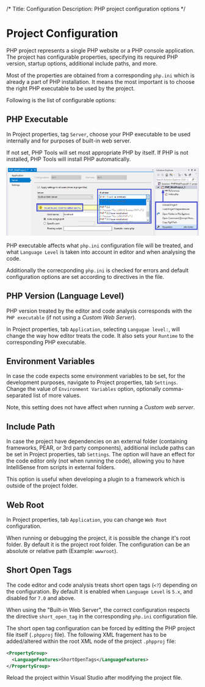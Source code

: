 /*
Title: Configuration
Description: PHP project configuration options
*/

# Project Configuration

PHP project represents a single PHP website or a PHP console application. The project has configurable properties, specifying its required PHP version, startup options, additional include paths, and more.

Most of the properties are obtained from a corresponding `php.ini` which is already a part of PHP installation. It means the most important is to choose the right PHP executable to be used by the project.

Following is the list of configurable options:

## PHP Executable

In Project properties, tag `Server`, choose your PHP executable to be used internally and for purposes of built-in web server.

If not set, PHP Tools will set most appropriate PHP by itself. If PHP is not installed, PHP Tools will install PHP automatically.

![project PHP executable](../installation/imgs/phpproject-properties-server.png)

PHP executable affects what `php.ini` configuration file will be treated, and what `Language Level` is taken into account in editor and when analysing the code.

Additionally the correcponding `php.ini` is checked for errors and default configuration options are set according to directives in the file.

## PHP Version (Language Level)

PHP version treated by the editor and code analysis corresponds with the `PHP executable` (if not using a *Custom Web Server*).

In Project properties, tab `Application`, selecting `Langugae level:`, will change the way how editor treats the code. It also sets your `Runtime` to the corresponding PHP executable.

## Environment Variables

In case the code expects some environment variables to be set, for the development purposes, navigate to Project properties, tab `Settings`. Change the value of `Environment Variables` option, optionally comma-separated list of more values.

Note, this setting does not have affect when running a *Custom web server*.

## Include Path

In case the project have dependencies on an external folder (containing frameworks, PEAR, or 3rd party components), additional include paths can be set in Project properties, tab `Settings`. The option will have an effect for the code editor only (not when running the code), allowing you to have IntelliSense from scripts in external folders.

This option is useful when developing a plugin to a framework which is outside of the project folder.

## Web Root

In Project properties, tab `Application`, you can change `Web Root` configuration.

When running or debugging the project, it is possible the change it's root folder. By default it is the project root folder. The configuration can be an absolute or relative path (Example: `wwwroot`).

## Short Open Tags

The code editor and code analysis treats short open tags (`<?`) depending on the configuration. By default it is enabled when `Language Level` is `5.x`, and disabled for `7.0` and above.

When using the "Built-in Web Server", the correct configuration respects the directive `short_open_tag` in the corresponding `php.ini` configuration file.

The short open tag configuration can be forced by editting the PHP project file itself (`.phpproj` file). The following XML fragement has to be added/altered within the root XML node of the project `.phpproj` file:

```xml
<PropertyGroup>
  <LanguageFeatures>ShortOpenTags</LanguageFeatures>    
</PropertyGroup>
```

Reload the project within Visual Studio after modifying the project file.
